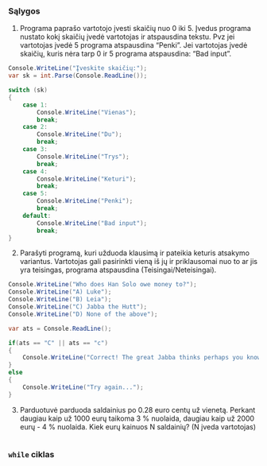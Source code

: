 ### Sąlygos

1. Programa paprašo vartotojo įvesti skaičių nuo 0 iki 5. Įvedus programa nustato kokį skaičių įvedė vartotojas ir atspausdina tekstu. Pvz jei vartotojas įvedė 5 programa atspausdina “Penki”. Jei vartotojas įvedė skaičių, kuris nėra tarp 0 ir 5 programa atspausdina: “Bad input”.

```c#
Console.WriteLine("Įveskite skaičių:");
var sk = int.Parse(Console.ReadLine());

switch (sk)
{
    case 1:
        Console.WriteLine("Vienas");
        break;
    case 2:
        Console.WriteLine("Du");
        break;
    case 3:
        Console.WriteLine("Trys");
        break;
    case 4:
        Console.WriteLine("Keturi");
        break;
    case 5:
        Console.WriteLine("Penki");
        break;
    default:
        Console.WriteLine("Bad input");
        break;
}
```

2. Parašyti programą, kuri užduoda klausimą ir pateikia keturis atsakymo variantus. Vartotojas gali pasirinkti vieną iš jų ir priklausomai nuo to ar jis yra teisingas, programa atspausdina (Teisingai/Neteisingai).

```c#
Console.WriteLine("Who does Han Solo owe money to?");
Console.WriteLine("A) Luke");
Console.WriteLine("B) Leia");
Console.WriteLine("C) Jabba the Hutt");
Console.WriteLine("D) None of the above");

var ats = Console.ReadLine();

if(ats == "C" || ats == "c")
{
    Console.WriteLine("Correct! The great Jabba thinks perhaps you know this, because you are the one who stole it...");
}
else
{
    Console.WriteLine("Try again...");
}
```

3. Parduotuvė parduoda saldainius po 0.28 euro centų už vienetą. Perkant daugiau kaip už 1000 eurų taikoma 3 % nuolaida, daugiau kaip už 2000 eurų - 4 % nuolaida. Kiek eurų kainuos N saldainių? (N įveda vartotojas)

```c#

```

### ```while``` ciklas
